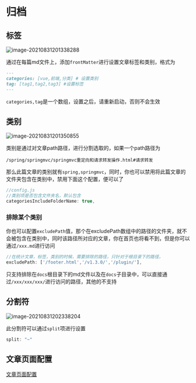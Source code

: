 # 归档

## 标签

![image-20210831201338288](http://ooszy.cco.vin/img/blog-note/image-20210831201338288.png?x-oss-process=style/pictureProcess1)

通过在每篇md文件上，添加`frontMatter`进行设置文章标签和类别，格式为

```markdown
---
categories: [vue,前端,分类] # 设置类别
tag: [tag1,tag2,tag3] #设置标签
---
```

`categories,tag`是一个数组，设置之后，请重新启动，否则不会生效



## 类别

![image-20210831201350855](http://ooszy.cco.vin/img/blog-note/image-20210831201350855.png?x-oss-process=style/pictureProcess1)

类别是通过对文章path路径，进行分割选取的，如果一个path路径为

```
/spring/springmvc/springmvc重定向和请求转发操作.html#请求转发
```

那么此篇文章的类别就有`spring,springmvc`，同时，你也可以禁用将此篇文章的文件夹包含在类别中，禁用下面这个配置，便可以了

```js
//config.js
//类别项是否包含文件夹名，默认包含
categoriesIncludeFolderName: true,
```

### 排除某个类别

你也可以配置`excludePath`值，那个在excludePath数组中的路径的文件夹，就不会被包含在类别中，同时该路径所对应的文章，你在首页也将看不到，但是你可以通过`/xxx.md`进行访问

```js
//在统计文章，标签，类别的时候，需要排除的路径，只针对于根目录下的路径，
excludePath: ['/footer.html','/v1.3.0/','/plugin/'],
```

只支持排除在`docs`根目录下的md文件以及在`docs`子目录中，可以直接通过`/xxx/xxx/xxx/`进行访问的路径，其他的不支持



## 分割符

![image-20210831202338204](http://ooszy.cco.vin/img/blog-note/image-20210831202338204.png?x-oss-process=style/pictureProcess1)



此分割符可以通过`split`项进行设置

```js
split: "~"
```





## 文章页面配置

[文章页面配置](./page.md)

